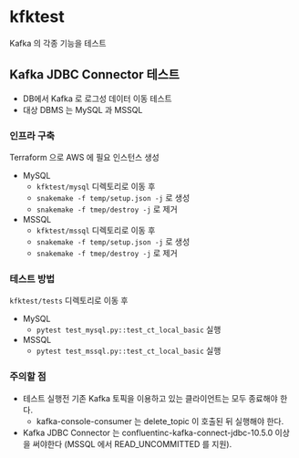 # kfktest

Kafka 의 각종 기능을 테스트

## Kafka JDBC Connector 테스트

- DB에서 Kafka 로 로그성 데이터 이동 테스트 
- 대상 DBMS 는 MySQL 과 MSSQL

### 인프라 구축

Terraform 으로 AWS 에 필요 인스턴스 생성

- MySQL
  - `kfktest/mysql` 디렉토리로 이동 후
  - `snakemake -f temp/setup.json -j` 로 생성
  - `snakemake -f tmep/destroy -j` 로 제거
- MSSQL
  - `kfktest/mssql` 디렉토리로 이동 후
  - `snakemake -f temp/setup.json -j` 로 생성
  - `snakemake -f tmep/destroy -j` 로 제거

### 테스트 방법
`kfktest/tests` 디렉토리로 이동 후

- MySQL
  - `pytest test_mysql.py::test_ct_local_basic` 실행
- MSSQL
  - `pytest test_mssql.py::test_ct_local_basic` 실행

### 주의할 점
- 테스트 실행전 기존 Kafka 토픽을 이용하고 있는 클라이언트는 모두 종료해야 한다.
  - kafka-console-consumer 는 delete_topic 이 호출된 뒤 실행해야 한다.
- Kafka JDBC Connector 는 confluentinc-kafka-connect-jdbc-10.5.0 이상을 써야한다 (MSSQL 에서 READ_UNCOMMITTED 를 지원).
